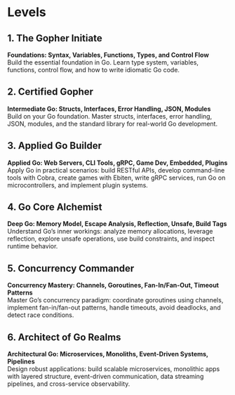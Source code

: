 # Levels

## 1. The Gopher Initiate
**Foundations: Syntax, Variables, Functions, Types, and Control Flow**  
Build the essential foundation in Go. Learn type system, variables, functions, control flow, and how to write idiomatic Go code.

## 2. Certified Gopher
**Intermediate Go: Structs, Interfaces, Error Handling, JSON, Modules**  
Build on your Go foundation. Master structs, interfaces, error handling, JSON, modules, and the standard library for real-world Go development.

## 3. Applied Go Builder
**Applied Go: Web Servers, CLI Tools, gRPC, Game Dev, Embedded, Plugins**  
Apply Go in practical scenarios: build RESTful APIs, develop command-line tools with Cobra, create games with Ebiten, write gRPC services, run Go on microcontrollers, and implement plugin systems.

## 4. Go Core Alchemist
**Deep Go: Memory Model, Escape Analysis, Reflection, Unsafe, Build Tags**  
Understand Go’s inner workings: analyze memory allocations, leverage reflection, explore unsafe operations, use build constraints, and inspect runtime behavior.

## 5. Concurrency Commander
**Concurrency Mastery: Channels, Goroutines, Fan-In/Fan-Out, Timeout Patterns**  
Master Go’s concurrency paradigm: coordinate goroutines using channels, implement fan-in/fan-out patterns, handle timeouts, avoid deadlocks, and detect race conditions.

## 6. Architect of Go Realms
**Architectural Go: Microservices, Monoliths, Event-Driven Systems, Pipelines**  
Design robust applications: build scalable microservices, monolithic apps with layered structure, event-driven communication, data streaming pipelines, and cross-service observability.
